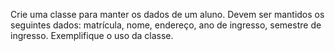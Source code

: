 Crie uma classe para manter os dados de um aluno. Devem ser mantidos os seguintes dados: matrícula, nome, endereço, ano de ingresso, semestre de ingresso. Exemplifique o uso da classe.